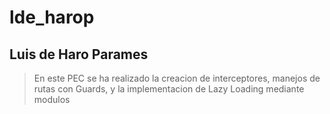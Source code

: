 # lde_harop
## Luis de Haro Parames
> En este PEC se ha realizado la creacion de interceptores, manejos de rutas con Guards, y la implementacion de Lazy Loading mediante modulos
